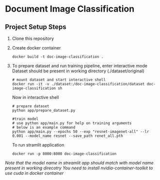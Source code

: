 # Document Image Classification

## Project Setup Steps
1. Clone this repository
2. Create docker container
    ```
    docker build -t doc-image-classification .
    ```
3. To prepare dataset and run training pipeline, enter interactive mode
    Dataset should be present in working directory (./dataset/original)
    ```
    # mount dataset and start interactive shell
    docker run -it -v ./dataset:/doc-image-classification/dataset doc-image-classification sh 
    ```
    Now in interactive shell
    ```
    # prepare dataset
    python app/prepare_dataset.py

    #train model
    # use python app/main.py for help on training arguments
    # below is an example command
    python app/main.py --epochs 50 --exp "resnet-imagenet-all" --lr 0.001 --model_name resnet --save_path renet_all.pth
    ```

    To run stramlit application
    ```
    docker run -p 8000:8000 doc-image-classification 
    ```
*Note that the model name in streamlit app should match with model name present in working direcotry*
*You need to install nvidia-container-toolkit to use cuda in docker container*
